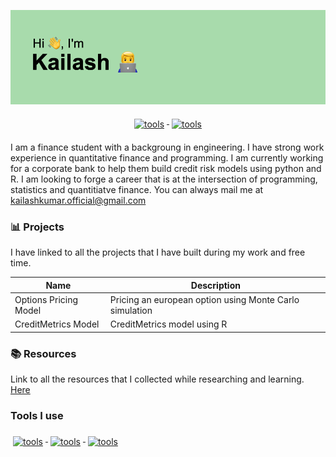 ![Header](/header.png)

<p align="center">
  <a href="#">
    <img src="https://img.shields.io/badge/LinkedIn-0077B5?style=for-the-badge&logo=linkedin&logoColor=white" alt="tools" style="vertical-align:top; margin:6px 4px">
  </a> 
 <a href="#">
    <img src="https://img.shields.io/badge/Kaggle-20BEFF?style=for-the-badge&logo=Kaggle&logoColor=white" alt="tools" style="vertical-align:top; margin:6px 4px">
  </a>
</p>


I am a finance student with a backgroung in engineering. I have strong work experience in quantitative finance and programming. I am currently working for a corporate bank to help them build credit risk models using python and R. I am looking to forge a career that is at the intersection of programming, statistics and quantitiatve finance. You can always mail me at kailashkumar.official@gmail.com



### 📊 Projects 

I have linked to all the projects that I have built during my work and free time.

| Name | Description |
| --- | --- |
| Options Pricing Model | Pricing an european option using Monte Carlo simulation |
| CreditMetrics Model  | CreditMetrics model using R |


### 📚 Resources 

Link to all the resources that I collected while researching and learning. [Here](#)

### Tools I use
<p align="left">
 <a href="#">
    <img src="https://img.shields.io/badge/Python-14354C?style=for-the-badge&logo=python&logoColor=white" alt="tools" style="vertical-align:top; margin:6px 4px">
  </a>
 <a href="#">
    <img src="https://img.shields.io/badge/R-276DC3?style=for-the-badge&logo=r&logoColor=white" alt="tools" style="vertical-align:top; margin:6px 4px">
  </a> 
 <a href="#">
    <img src="https://img.shields.io/badge/MySQL-00000F?style=for-the-badge&logo=mysql&logoColor=white" alt="tools" style="vertical-align:top; margin:6px 4px">
  </a> 
</p>
